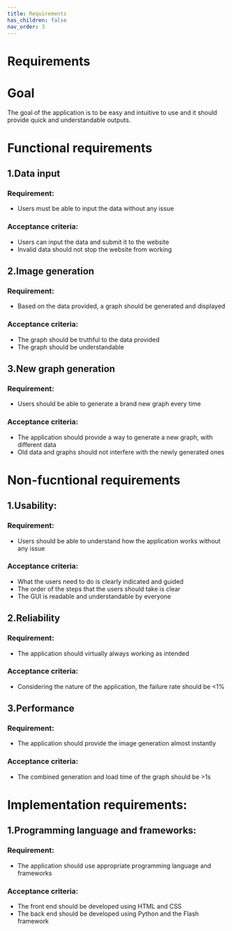```yaml
---
title: Requirements
has_children: false
nav_order: 3
---
```


# Requirements

# Goal
The goal of the application is to be easy and intuitive to use and it should provide quick and understandable outputs.

# Functional requirements
## 1.Data input
### Requirement: 
- Users must be able to input the data without any issue
### Acceptance criteria: 
- Users can input the data and submit it to the website
- Invalid data should not stop the website from working

## 2.Image generation
### Requirement:
- Based on the data provided, a graph should be generated and displayed
### Acceptance criteria:
- The graph should be truthful to the data provided
- The graph should be understandable

## 3.New graph generation
### Requirement: 
- Users should be able to generate a brand new graph every time
### Acceptance criteria:
- The application should provide a way to generate a new graph, with different data
- Old data and graphs should not interfere with the newly generated ones

# Non-fucntional requirements
## 1.Usability:
### Requirement:
- Users should be able to understand how the application works without any issue
### Acceptance criteria:
- What the users need to do is clearly indicated and guided
- The order of the steps that the users should take is clear
- The GUI is readable and understandable by everyone

## 2.Reliability
### Requirement:
- The application should virtually always working as intended
### Acceptance criteria:
- Considering the nature of the application, the failure rate should be <1% 

## 3.Performance
### Requirement:
- The application should provide the image generation almost instantly
### Acceptance criteria:
- The combined generation and load time of the graph should be >1s 


# Implementation requirements:
## 1.Programming language and frameworks:
### Requirement:
- The application should use appropriate programming language and frameworks
### Acceptance criteria:
- The front end should be developed using HTML and CSS
- The back end should be developed using Python and the Flash framework

